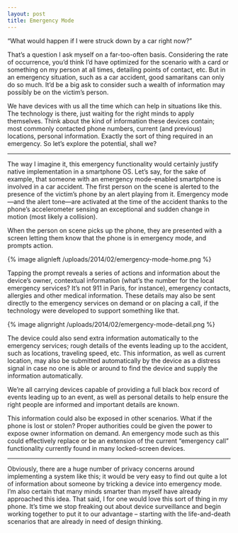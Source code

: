 ```yaml
---
layout: post
title: Emergency Mode
---
```


“What would happen if I were struck down by a car right now?”

That’s a question I ask myself on a far-too-often basis. Considering the rate of occurrence, you’d think I’d have optimized for the scenario with a card or something on my person at all times, detailing points of contact, etc. But in an emergency situation, such as a car accident, good samaritans can only do so much. It’d be a big ask to consider such a wealth of information may possibly be on the victim’s person.

We have devices with us all the time which can help in situations like this. The technology is there, just waiting for the right minds to apply themselves. Think about the kind of information these devices contain; most commonly contacted phone numbers, current (and previous) locations, personal information. Exactly the sort of thing required in an emergency. So let’s explore the potential, shall we?

* * *

The way I imagine it, this emergency functionality would certainly justify native implementation in a smartphone OS. Let’s say, for the sake of example, that someone with an emergency mode-enabled smartphone is involved in a car accident. The first person on the scene is alerted to the presence of the victim’s phone by an alert playing from it. Emergency mode—and the alert tone—are activated at the time of the accident thanks to the phone’s accelerometer sensing an exceptional and sudden change in motion (most likely a collision).

When the person on scene picks up the phone, they are presented with a screen letting them know that the phone is in emergency mode, and prompts action.

{% image alignleft /uploads/2014/02/emergency-mode-home.png %}

Tapping the prompt reveals a series of actions and information about the device’s owner, contextual information (what’s the number for the local emergency services? It’s not 911 in Paris, for instance), emergency contacts, allergies and other medical information. These details may also be sent directly to the emergency services on demand or on placing a call, if the technology were developed to support something like that.

{% image alignright /uploads/2014/02/emergency-mode-detail.png %}

The device could also send extra information automatically to the emergency services; rough details of the events leading up to the accident, such as locations, traveling speed, etc. This information, as well as current location, may also be submitted automatically by the device as a distress signal in case no one is able or around to find the device and supply the information automatically.

We’re all carrying devices capable of providing a full black box record of events leading up to an event, as well as personal details to help ensure the right people are informed and important details are known.

This information could also be exposed in other scenarios. What if the phone is lost or stolen? Proper authorities could be given the power to expose owner information on demand. An emergency mode such as this could effectively replace or be an extension of the current “emergency call” functionality currently found in many locked-screen devices.

* * *

Obviously, there are a huge number of privacy concerns around implementing a system like this; it would be very easy to find out quite a lot of information about someone by tricking a device into emergency mode. I’m also certain that many minds smarter than myself have already approached this idea. That said, I for one would love this sort of thing in my phone. It’s time we stop freaking out about device surveillance and begin working together to put it to our advantage – starting with the life-and-death scenarios that are already in need of design thinking.